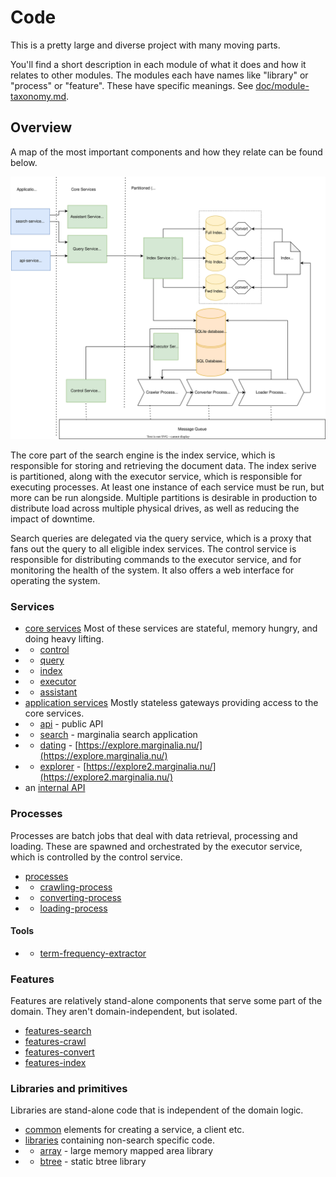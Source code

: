 # Code

This is a pretty large and diverse project with many moving parts. 

You'll find a short description in each module of what it does and how it relates to other modules.
The modules each have names like "library" or "process" or "feature".  These have specific meanings. 
See [doc/module-taxonomy.md](../doc/module-taxonomy.md).

## Overview

A map of the most important components and how they relate can be found below. 

![image](../doc/diagram/conceptual-overview.svg)

The core part of the search engine is the index service, which is responsible for storing and retrieving
the document data.  The index serive is partitioned, along with the executor service, which is responsible for executing 
processes.  At least one instance of each service must be run, but more can be run
alongside.  Multiple partitions is desirable in production to distribute load across multiple physical drives, 
as well as reducing the impact of downtime.  

Search queries are delegated via the query service, which is a proxy that fans out the query to all
eligible index services.  The control service is responsible for distributing commands to the executor
service, and for monitoring the health of the system.  It also offers a web interface for operating the system.

### Services
* [core services](services-core/) Most of these services are stateful, memory hungry, and doing heavy lifting.
* * [control](services-core/control-service)
* * [query](services-core/query-service)
* * [index](services-core/index-service)
* * [executor](services-core/executor-service)
* * [assistant](services-core/assistant-service)
* [application services](services-application/) Mostly stateless gateways providing access to the core services.
* * [api](services-application/api-service)  - public API
* * [search](services-application/search-service) - marginalia search application
* * [dating](services-application/dating-service)  - [https://explore.marginalia.nu/](https://explore.marginalia.nu/)
* * [explorer](services-application/explorer-service)  - [https://explore2.marginalia.nu/](https://explore2.marginalia.nu/)
* an [internal API](api/)

### Processes

Processes are batch jobs that deal with data retrieval, processing and loading.  These are spawned and orchestrated by 
the executor service, which is controlled by the control service.  

* [processes](processes/)
* * [crawling-process](processes/crawling-process)
* * [converting-process](processes/converting-process)
* * [loading-process](processes/loading-process)

#### Tools

* * [term-frequency-extractor](tools/term-frequency-extractor)

### Features

Features are relatively stand-alone components that serve some part of the domain. They aren't domain-independent,
but isolated. 

* [features-search](features-search)
* [features-crawl](features-crawl)
* [features-convert](features-convert)
* [features-index](features-index)

### Libraries and primitives

Libraries are stand-alone code that is independent of the domain logic.  

* [common](common/) elements for creating a service, a client etc.
* [libraries](libraries/) containing non-search specific code.
* * [array](libraries/array/) - large memory mapped area library 
* * [btree](libraries/btree/) - static btree library
